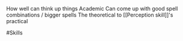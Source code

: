 How well can think up things
Academic
Can come up with good spell combinations / bigger spells
The theoretical to [[Perception skill]]'s practical

#Skills